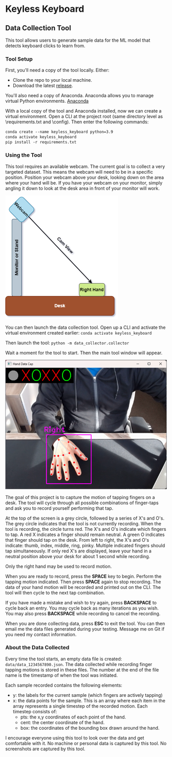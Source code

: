 # Keyless Keyboard

## Data Collection Tool
This tool allows users to generate sample data for the ML model that detects keyboard clicks to learn from.

### Tool Setup
First, you'll need a copy of the tool locally. Either:
- Clone the repo to your local machine.
- Download the latest [release](https://github.com/j-confusatron/tap_keyboard/releases).

You'll also need a copy of Anaconda. Anaconda allows you to manage virtual Python environments. [Anaconda](https://www.anaconda.com/)

With a local copy of the tool and Anaconda installed, now we can create a virtual environment. Open a CLI at  the project root (same directory level as \requirements.txt and \config). Then enter the following commands:
```
conda create --name keyless_keyboard python=3.9
conda activate keyless_keyboard
pip install -r requirements.txt
```

### Using the Tool
This tool requires an available webcam. The current goal is to collect a very targeted dataset. This means the webcam will need to be in a specific position. Position your webcam above your desk, looking down on the area where your hand will be. If you have your webcam on your monitor, simply angling it down to look at the desk area in front of your monitor will work.

![diagram depicting a webcam on top of a monitor, angled down to view a hand resting on a desk](https://raw.githubusercontent.com/j-confusatron/tap_keyboard/main/cam_diagram.png "Webcam setup diagram")

You can then launch the data collection tool. Open up a CLI and activate the virtual environment created earlier: `conda activate keyless_keyboard`

Then launch the tool: `python -m data_collector.collector`

Wait a moment for the tool to start. Then the main tool window will appear.

![Screenshot of the data collection tool. A hand is visible on a desk. Along the top, instructions are provided for a gesture to capture.](https://raw.githubusercontent.com/j-confusatron/tap_keyboard/main/data_collector_sample.png "Data Collection Tool")

The goal of this project is to capture the motion of tapping fingers on a desk. The tool will cycle through all possible combinations of finger-taps and ask you to record yourself performing that tap.

At the top of the screen is a grey circle, followed by a series of X's and O's. The grey circle indicates that the tool is not currently recording. When the tool is recording, the circle turns red. The X's and O's indicate which fingers to tap. A red X indicates a finger should remain neutral. A green O indicates that finger should tap on the desk. From left to right, the X's and O's indicate: thumb, index, middle, ring, pinky. Multiple indicated fingers should tap simultaneously. If only red X's are displayed, leave your hand in a neutral position above your desk for about 1 second while recording.

Only the right hand may be used to record motion.

When you are ready to record, press the **SPACE** key to begin. Perform the tapping motion indicated. Then press **SPACE** again to stop recording. The data of your hand motion will be recorded and printed out on the CLI. The tool will then cycle to the next tap combination.

If you have made a mistake and wish to try again, press **BACKSPACE** to cycle back an entry. You may cycle back as many iterations as you wish. You may also press **BACKSPACE** while recording to cancel the recording.

When you are done collecting data, press **ESC** to exit the tool. You can then email me the data files generated during your testing. Message me on Git if you need my contact information.

### About the Data Collected
Every time the tool starts, an empty data file is created: `data/data_1234567890.json`. The data collected while recording finger tapping motions is stored in these files. The number at the end of the file name is the timestamp of when the tool was initiated.

Each sample recorded contains the following elements:
- y: the labels for the current sample (which fingers are actively tapping)
- x: the data points for the sample. This is an array where each item in the array represents a single timestep of the recorded motion. Each timestep consists of:
  - pts: the x,y coordinates of each point of the hand.
  - cent: the center coordinate of the hand.
  - box: the coordinates of the bounding box drawn around the hand.

I encourage everyone using this tool to look over the data and get comfortable with it. No machine or personal data is captured by this tool. No screenshots are captured by this tool.